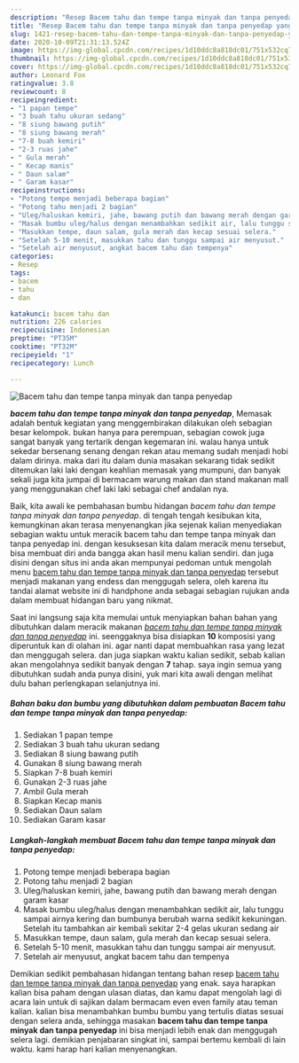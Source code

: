 ```yaml
---
description: "Resep Bacem tahu dan tempe tanpa minyak dan tanpa penyedap yang Enak Banget"
title: "Resep Bacem tahu dan tempe tanpa minyak dan tanpa penyedap yang Enak Banget"
slug: 1421-resep-bacem-tahu-dan-tempe-tanpa-minyak-dan-tanpa-penyedap-yang-enak-banget
date: 2020-10-09T21:31:13.524Z
image: https://img-global.cpcdn.com/recipes/1d10ddc8a818dc01/751x532cq70/bacem-tahu-dan-tempe-tanpa-minyak-dan-tanpa-penyedap-foto-resep-utama.jpg
thumbnail: https://img-global.cpcdn.com/recipes/1d10ddc8a818dc01/751x532cq70/bacem-tahu-dan-tempe-tanpa-minyak-dan-tanpa-penyedap-foto-resep-utama.jpg
cover: https://img-global.cpcdn.com/recipes/1d10ddc8a818dc01/751x532cq70/bacem-tahu-dan-tempe-tanpa-minyak-dan-tanpa-penyedap-foto-resep-utama.jpg
author: Leonard Fox
ratingvalue: 3.8
reviewcount: 8
recipeingredient:
- "1 papan tempe"
- "3 buah tahu ukuran sedang"
- "8 siung bawang putih"
- "8 siung bawang merah"
- "7-8 buah kemiri"
- "2-3 ruas jahe"
- " Gula merah"
- " Kecap manis"
- " Daun salam"
- " Garam kasar"
recipeinstructions:
- "Potong tempe menjadi beberapa bagian"
- "Potong tahu menjadi 2 bagian"
- "Uleg/haluskan kemiri, jahe, bawang putih dan bawang merah dengan garam kasar"
- "Masak bumbu uleg/halus dengan menambahkan sedikit air, lalu tunggu sampai airnya kering dan bumbunya berubah warna sedikit kekuningan. Setelah itu tambahkan air kembali sekitar 2-4 gelas ukuran sedang air"
- "Masukkan tempe, daun salam, gula merah dan kecap sesuai selera."
- "Setelah 5-10 menit, masukkan tahu dan tunggu sampai air menyusut."
- "Setelah air menyusut, angkat bacem tahu dan tempenya"
categories:
- Resep
tags:
- bacem
- tahu
- dan

katakunci: bacem tahu dan 
nutrition: 226 calories
recipecuisine: Indonesian
preptime: "PT35M"
cooktime: "PT32M"
recipeyield: "1"
recipecategory: Lunch

---
```



![Bacem tahu dan tempe tanpa minyak dan tanpa penyedap](https://img-global.cpcdn.com/recipes/1d10ddc8a818dc01/751x532cq70/bacem-tahu-dan-tempe-tanpa-minyak-dan-tanpa-penyedap-foto-resep-utama.jpg)

<b><i>bacem tahu dan tempe tanpa minyak dan tanpa penyedap</i></b>, Memasak adalah bentuk kegiatan yang menggembirakan dilakukan oleh sebagian besar kelompok. bukan hanya para perempuan, sebagian cowok juga sangat banyak yang tertarik dengan kegemaran ini. walau hanya untuk sekedar bersenang senang dengan rekan atau memang sudah menjadi hobi dalam dirinya. maka dari itu dalam dunia masakan sekarang tidak sedikit ditemukan laki laki dengan keahlian memasak yang mumpuni, dan banyak sekali juga kita jumpai di bermacam warung makan dan stand makanan mall yang menggunakan chef laki laki sebagai chef andalan nya.

Baik, kita awali ke pembahasan bumbu hidangan <i>bacem tahu dan tempe tanpa minyak dan tanpa penyedap</i>. di tengah tengah kesibukan kita, kemungkinan akan terasa menyenangkan jika sejenak kalian menyediakan sebagian waktu untuk meracik bacem tahu dan tempe tanpa minyak dan tanpa penyedap ini. dengan kesuksesan kita dalam meracik menu tersebut, bisa membuat diri anda bangga akan hasil menu kalian sendiri. dan juga disini dengan situs ini anda akan mempunyai pedoman untuk mengolah menu <u>bacem tahu dan tempe tanpa minyak dan tanpa penyedap</u> tersebut menjadi makanan yang endess dan menggugah selera, oleh karena itu tandai alamat website ini di handphone anda sebagai sebagian rujukan anda dalam membuat hidangan baru yang nikmat.




Saat ini langsung saja kita memulai untuk menyiapkan bahan bahan yang dibutuhkan dalam meracik makanan <u><i>bacem tahu dan tempe tanpa minyak dan tanpa penyedap</i></u> ini. seenggaknya bisa disiapkan <b>10</b> komposisi yang diperuntuk kan di olahan ini. agar nanti dapat membuahkan rasa yang lezat dan menggugah selera. dan juga siapkan waktu kalian sedikit, sebab kalian akan mengolahnya sedikit banyak dengan <b>7</b> tahap. saya ingin semua yang dibutuhkan sudah anda punya disini, yuk mari kita awali dengan melihat dulu bahan perlengkapan selanjutnya ini.

<!--inarticleads1-->

##### Bahan baku dan bumbu yang dibutuhkan dalam pembuatan Bacem tahu dan tempe tanpa minyak dan tanpa penyedap:

1. Sediakan 1 papan tempe
1. Sediakan 3 buah tahu ukuran sedang
1. Sediakan 8 siung bawang putih
1. Gunakan 8 siung bawang merah
1. Siapkan 7-8 buah kemiri
1. Gunakan 2-3 ruas jahe
1. Ambil  Gula merah
1. Siapkan  Kecap manis
1. Sediakan  Daun salam
1. Sediakan  Garam kasar




<!--inarticleads2-->

##### Langkah-langkah membuat Bacem tahu dan tempe tanpa minyak dan tanpa penyedap:

1. Potong tempe menjadi beberapa bagian
1. Potong tahu menjadi 2 bagian
1. Uleg/haluskan kemiri, jahe, bawang putih dan bawang merah dengan garam kasar
1. Masak bumbu uleg/halus dengan menambahkan sedikit air, lalu tunggu sampai airnya kering dan bumbunya berubah warna sedikit kekuningan. Setelah itu tambahkan air kembali sekitar 2-4 gelas ukuran sedang air
1. Masukkan tempe, daun salam, gula merah dan kecap sesuai selera.
1. Setelah 5-10 menit, masukkan tahu dan tunggu sampai air menyusut.
1. Setelah air menyusut, angkat bacem tahu dan tempenya




Demikian sedikit pembahasan hidangan tentang bahan resep <u>bacem tahu dan tempe tanpa minyak dan tanpa penyedap</u> yang enak. saya harapkan kalian bisa paham dengan ulasan diatas, dan kamu dapat mengolah lagi di acara lain untuk di sajikan dalam bermacam even even family atau teman kalian. kalian bisa menambahkan bumbu bumbu yang tertulis diatas sesuai dengan selera anda, sehingga masakan <b>bacem tahu dan tempe tanpa minyak dan tanpa penyedap</b> ini bisa menjadi lebih enak dan menggugah selera lagi. demikian penjabaran singkat ini, sampai bertemu kembali di lain waktu. kami harap hari kalian menyenangkan.
